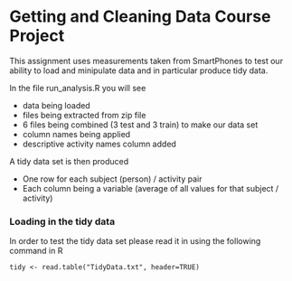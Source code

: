 Getting and Cleaning Data Course Project
===========

This assignment uses measurements taken from SmartPhones to test our ability to load and minipulate data and in particular produce tidy data.

In the file run_analysis.R you will see
* data being loaded
* files being extracted from zip file
* 6 files being combined (3 test and 3 train) to make our data set
* column names being applied
* descriptive activity names column added

A tidy data set is then produced
* One row for each subject (person) / activity pair
* Each column being a variable (average of all values for that subject / activity)

### Loading in the tidy data
In order to test the tidy data set please read it in using the following command in R
```{r}
tidy <- read.table("TidyData.txt", header=TRUE)
```